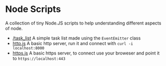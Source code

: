 # Node Scripts

A collection of tiny Node.JS scripts to help understanding different aspects of node.

* [/task_list](task_list/) A simple task list made using the `EventEmitter` class
* [http.js](http.js) A basic http server, run it and connect with `curl -i localhost:8000`
* [https.js](http.js) A basic https server, to connect use your broweser and point it to `https://localhost:443`
